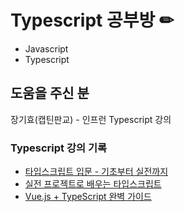 # Typescript 공부방 ✏
* Javascript
* Typescript
## 도움을 주신 분
장기효(캡틴판교) - 인프런 Typescript 강의

### Typescript 강의 기록
* <a href="https://www.inflearn.com/course/%ED%83%80%EC%9E%85%EC%8A%A4%ED%81%AC%EB%A6%BD%ED%8A%B8-%EC%9E%85%EB%AC%B8#">타입스크립트 입문 - 기초부터 실전까지</a>
* <a href="https://www.inflearn.com/course/%ED%83%80%EC%9E%85%EC%8A%A4%ED%81%AC%EB%A6%BD%ED%8A%B8-%EC%8B%A4%EC%A0%84#">실전 프로젝트로 배우는 타입스크립트</a>
* <a href="https://www.inflearn.com/course/vue-ts#">Vue.js + TypeScript 완벽 가이드</a>
